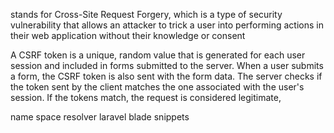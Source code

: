 <!-- CSRF  -->
stands for Cross-Site Request Forgery, which is a type of security vulnerability that allows an attacker to trick a user into performing actions in their web application without their knowledge or consent
<!-- ==== -->
A CSRF token is a unique, random value that is generated for each user session and included in forms submitted to the server. When a user submits a form, the CSRF token is also sent with the form data. The server checks if the token sent by the client matches the one associated with the user's session. If the tokens match, the request is considered legitimate, 
<!-- Extensions  -->
name space resolver 
laravel blade  snippets
